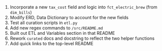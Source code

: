 1. Incorporate a new `tax_cost` field and logic into `fct_electric_brew` (from `dim_bills`)
2. Modify ERD, Data Dictionary to account for the new fields
3. Test all curation scripts in `etl.py`
4. Add new regex commands to `/src/README.md`
5. Built out ETL and Variables section in that README
6. Rework `curated` docs and docstring to reflect the two helper functions
7. Add quick links to the top-level README